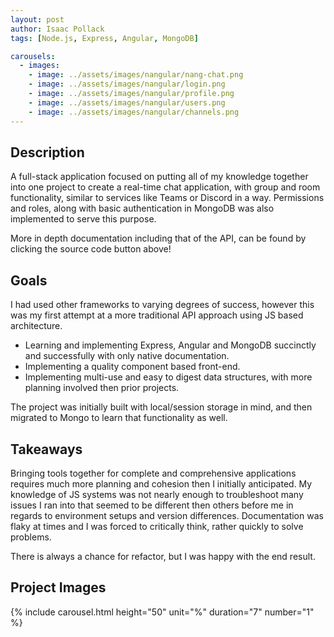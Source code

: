 ```yaml
---
layout: post
author: Isaac Pollack
tags: [Node.js, Express, Angular, MongoDB]

carousels:
  - images:
    - image: ../assets/images/nangular/nang-chat.png
    - image: ../assets/images/nangular/login.png
    - image: ../assets/images/nangular/profile.png
    - image: ../assets/images/nangular/users.png
    - image: ../assets/images/nangular/channels.png
---
```


## Description

A full-stack application focused on putting all of my knowledge together into one project to create a real-time chat application, with group and room functionality, similar to services like Teams or Discord in a way. Permissions and roles, along with basic authentication in MongoDB was also implemented to serve this purpose.

More in depth documentation including that of the API, can be found by clicking the source code button above!

## Goals

I had used other frameworks to varying degrees of success, however this was my first attempt at a more traditional API approach using JS based architecture.

- Learning and implementing Express, Angular and MongoDB succinctly and successfully with only native documentation.
- Implementing a quality component based front-end.
- Implementing multi-use and easy to digest data structures, with more planning involved then prior projects.

The project was initially built with local/session storage in mind, and then migrated to Mongo to learn that functionality as well.

## Takeaways

Bringing tools together for complete and comprehensive applications requires much more planning and cohesion then I initially anticipated. My knowledge of JS systems was not nearly enough to troubleshoot many issues I ran into that seemed to be different then others before me in regards to environment setups and version differences. Documentation was flaky at times and I was forced to critically think, rather quickly to solve problems.

There is always a chance for refactor, but I was happy with the end result.

## Project Images

{% include carousel.html height="50" unit="%" duration="7" number="1" %}
